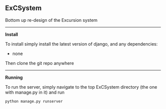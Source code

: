 ExCSystem
---------

Bottom up re-design of the Excursion system
________________
<b>Install</b>

To install simply install the latest version of django, and any dependencies:
   * none

Then clone the git repo anywhere

_____________________
<b>Running</b>

To run the server, simply navigate to the top ExCSystem directory (the one with manage.py in it) and run

    python manage.py runserver

